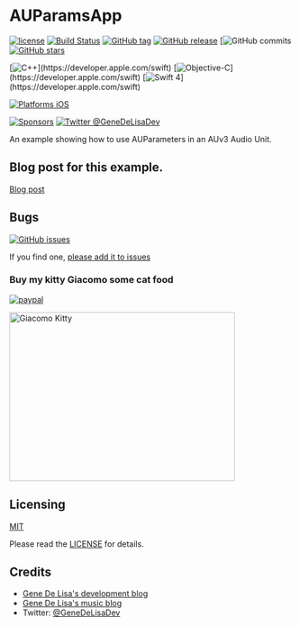 # AUParamsApp

[![license](https://img.shields.io/github/license/mashape/apistatus.svg)](https://en.wikipedia.org/wiki/MIT_License)
[![Build Status](https://travis-ci.org/genedelisa/AUParamsApp.svg)](https://travis-ci.org/genedelisa/AUParamsApp)
[![GitHub tag](https://img.shields.io/github/tag/genedelisa/AUParamsApp.svg)](https://github.com/genedelisa/AUParamsApp/)
[![GitHub release](https://img.shields.io/github/release/genedelisa/AUParamsApp.svg)](https://github.com/genedelisa/AUParamsApp/)
[![GitHub commits](https://img.shields.io/github/commits-since/genedelisa/AUParamsApp/1.0.0.svg)
[![GitHub stars](https://img.shields.io/github/stars/genedelisa/AUParamsApp.svg?style=social&label=Star&maxAge=2592000)](https://GitHub.com/genedelisa/AUParamsApp/stargazers/)

[![C++](https://img.shields.io/badge/c++-compatible-4BC51D.svg?style=flat")](https://developer.apple.com/swift)
[![Objective-C](https://img.shields.io/badge/objective-c-compatible-4BC51D.svg?style=flat")](https://developer.apple.com/swift)
[![Swift 4](https://img.shields.io/badge/swift4-compatible-4BC51D.svg?style=flat")](https://developer.apple.com/swift)

[![Platforms iOS](https://img.shields.io/badge/Platforms-iOS-lightgray.svg?style=flat)](https://swift.org/)

[![Sponsors](https://img.shields.io/badge/Sponsors-Rockhopper%20Technologies-orange.svg?style=flat)](http://www.rockhoppertech.com/)
[![Twitter @GeneDeLisaDev](https://img.shields.io/twitter/follow/GeneDeLisaDev.svg?style=social)](https://twitter.com/GeneDeLisaDev)



An example showing how to use AUParameters in an AUv3 Audio Unit.


## Blog post for this example.

[Blog post](http://www.rockhoppertech.com/blog/audio-units-auv3-parameters-part-1/)


## Bugs


[![GitHub issues](https://img.shields.io/github/issues/genedelisa/AUParamsApp.svg)](https://github.com/genedelisa/AUParamsApp/issues)

If you find one, [please add it to issues](https://github.com/genedelisa/AUParamsApp/issues)



### Buy my kitty Giacomo some cat food

[![paypal](https://www.paypalobjects.com/en_US/i/btn/btn_donate_SM.gif)](https://www.paypal.com/cgi-bin/webscr?cmd=_donations&business=F5KE9Z29MH8YQ&bnP-DonationsBF:btn_donate_SM.gif:NonHosted)

<img src="http://www.rockhoppertech.com/blog/wp-content/uploads/2016/07/momocoding-1024.png" alt="Giacomo Kitty" width="400" height="300">


## Licensing

[MIT](https://en.wikipedia.org/wiki/MIT_License)

Please read the [LICENSE](LICENSE) for details.

## Credits

*	[Gene De Lisa's development blog](http://rockhoppertech.com/blog/)
*	[Gene De Lisa's music blog](http://genedelisa.com/)
*   Twitter: [@GeneDeLisaDev](http://twitter.com/genedelisadev)
